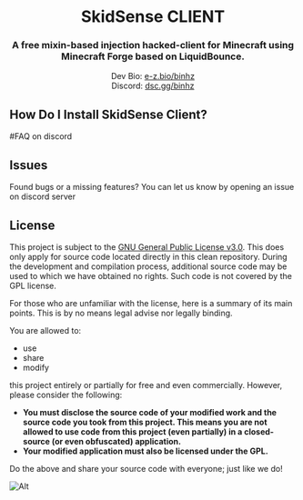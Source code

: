 <div align="center">
<h1>SkidSense CLIENT</h1>
<h3>A free mixin-based injection hacked-client for Minecraft using Minecraft Forge based on LiquidBounce.</h3>
Dev Bio: <a href="e-z.bio/binhz">e-z.bio/binhz</a><br>
Discord: <a href="https://dsc.gg/binhz">dsc.gg/binhz</a><br>
</div>

## How Do I Install SkidSense Client?
#FAQ on discord


## Issues
Found bugs or a missing features? You can let us know by opening an issue on discord server



## License
This project is subject to the [GNU General Public License v3.0](LICENSE). This does only apply for source code located directly in this clean repository. During the development and compilation process, additional source code may be used to which we have obtained no rights. Such code is not covered by the GPL license.

For those who are unfamiliar with the license, here is a summary of its main points. This is by no means legal advise nor legally binding.

You are allowed to:
- use
- share
- modify

this project entirely or partially for free and even commercially. However, please consider the following:

- **You must disclose the source code of your modified work and the source code you took from this project. This means you are not allowed to use code from this project (even partially) in a closed-source (or even obfuscated) application.**
- **Your modified application must also be licensed under the GPL.**

Do the above and share your source code with everyone; just like we do!


![Alt](https://repobeats.axiom.co/api/embed/e4466c9142016cb1b180d6ad76b7a4b53af5d0b6.svg "Repobeats analytics image")

